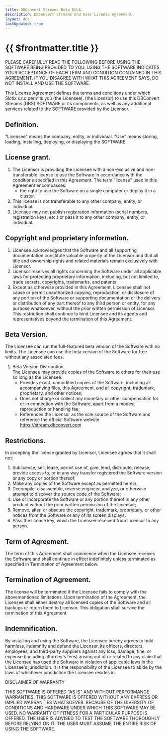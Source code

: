```yaml
---
title: DBConvert Streams Beta EULA.
description: DBConvert Streams End User License Agreement.
layout: doc
lastUpdated: true
---
```

# {{ $frontmatter.title }}

PLEASE CAREFULLY READ THE FOLLOWING BEFORE USING THE SOFTWARE BEING PROVIDED TO YOU. USING THE SOFTWARE INDICATES YOUR ACCEPTANCE OF EACH TERM AND CONDITION CONTAINED IN THIS AGREEMENT. IF YOU DISAGREE WITH WHAT THIS AGREEMENT SAYS, DO NOT INSTALL AND USE THE SOFTWARE.

This License Agreement defines the terms and conditions under which Slotix s.r.o permits you (the Licensee). (the Licensor) to use this DBConvert Streams (DBS) SOFTWARE or its components, as well as any additional services related to the SOFTWARE provided by the Licensor.

## Definition.
"Licensee" means the company, entity, or individual. "Use" means storing, loading, installing, deploying, or displaying the SOFTWARE.

## License grant.
1. The Licensor is providing the Licensee with a non-exclusive and non-transferable license to use the Software in accordance with the conditions specified in this Agreement.  The term "license" used in this Agreement encompasses: 
    - the right to use the Software on a single computer or deploy it in a cluster.
1. This license is not transferable to any other company, entity, or individual.
1. Licensee may not publish registration information (serial numbers, registration keys, etc.) or pass it to any other company, entity, or individual.

## Copyright and proprietary information.
1. Licensee acknowledges that the Software and all supporting documentation constitute valuable property of the Licensor and that all title and ownership rights and related materials remain exclusively with Licensor.
1. Licensor reserves all rights concerning the Software under all applicable laws for protecting proprietary information, including, but not limited to, trade secrets, copyrights, trademarks, and patents.
1. Except as otherwise provided in this Agreement, Licensee shall not cause or permit unauthorized copying, reproduction, or disclosure of any portion of the Software or supporting documentation or the delivery or distribution of any part thereof to any third person or entity, for any purpose whatsoever, without the prior written permission of Licensor. This restriction shall continue to bind Licensee and its agents and representatives beyond the termination of this Agreement.

## Beta Version.
The Licensee can run the full-featured beta version of the Software with no limits. The Licensee can use the beta version of the Software for free without any associated fees.
1. Beta Version Distribution.  
The Licensee may provide copies of the Software to others for their use so long as the Licensee:
    - Provides exact, unmodified copies of the Software, including all accompanying files, this Agreement, and all copyright, trademark, proprietary, and other notices;
    - Does not charge or collect any monetary or other compensation for or in connection with the Software, apart from a modest reproduction or handling fee;
    - References the Licensor as the sole source of the Software and reference the official Software website https://stream.dbconvert.com

## Restrictions.
In accepting the license granted by Licensor, Licensee agrees that it shall not:
1. Sublicense, sell, lease, permit use of, give, lend, distribute, release, provide access to, or in any way transfer registered the Software version or any copy or portion thereof;
1. Make any copies of the Software except as permitted herein;
1. Decompile, disassemble, reverse engineer, analyze, or otherwise attempt to discover the source code of the Software;
1. Use or incorporate the Software or any portion thereof in any other product without the prior written permission of the Licensor;
1. Remove, alter, or obscure the copyright, trademark, proprietary, or other notices from the Software or any of its screen displays.
1. Pass the license key, which the Licensee received from Licensor to any person.

## Term of Agreement.
The term of this Agreement shall commence when the Licensee receives the Software and shall continue in effect indefinitely unless terminated as specified in Termination of Agreement below.

## Termination of Agreement.
The license will be terminated if the Licensee fails to comply with the abovementioned limitations. Upon termination of the Agreement, the Licensee shall either destroy all licensed copies of the Software and all backups or return them to Licensor. This obligation shall survive the termination of this Agreement.

## Indemnification.
By installing and using the Software, the Licensee hereby agrees to hold harmless, indemnify and defend the Licensor, its officers, directors, employees, and third-party suppliers against any loss, damage, fine, or expense (including attorney's fees) arising out of or related to any claim that the Licensee has used the Software in violation of applicable laws in the Licensee's jurisdiction. It is the responsibility of the Licensee to abide by the laws of whichever jurisdiction the Licensee resides in.

DISCLAIMER OF WARRANTY

THIS SOFTWARE IS OFFERED "AS IS" AND WITHOUT PERFORMANCE WARRANTIES.
THIS SOFTWARE IS OFFERED WITHOUT ANY EXPRESS OR IMPLIED WARRANTIES WHATSOEVER. BECAUSE OF THE DIVERSITY OF CONDITIONS AND HARDWARE UNDER WHICH THIS SOFTWARE MAY BE USED, NO WARRANTY OF FITNESS FOR A PARTICULAR PURPOSE IS OFFERED. THE USER IS ADVISED TO TEST THE SOFTWARE THOROUGHLY BEFORE RELYING ON IT. THE USER MUST ASSUME THE ENTIRE RISK OF USING THE SOFTWARE.
